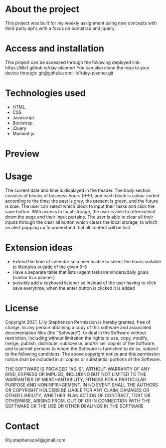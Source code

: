 <h1> About the project </h1>
This project was built for my weekly assignment using new concepts with third party api's with a focus on bootstrap and jquery.

<h1> Access and installation </h1>
This project can be accessed through the following deployed link: https://lills1.github.io/day-planner/
You can also clone the repo to your device through: git@github.com:lills1/day-planner.git
<h1> Technologies used </h1>
<ul>
<li> HTML </li>
<li> CSS </li>
<li> Javascript </li>
<li> Bootstrap </li>
<li> jQuery </li>
<li> Moment.js </li>
</ul>

<h1> Preview </h1>

<h1> Usage </h1>

The current date and time is displayed in the header. The body section consists of blocks of business hours (9-5), and each block is colour coded according to the time; the past is grey, the present is green, and the future is blue. The user can select which block to input their tasks and click the save button. With access to local storage, the user is able to refresh/shut down the page and their input pertains. The user is able to clear all their inputs through the clear all button which clears the local storage, to which an alert popping up to understand that all content will be lost.

<h1> Extension ideas </h1>
<ul>
<li> Extend the time of calendar so a user is able to select the hours suitable to lifestyles outside of the given 9-5 </li>
<li> Have a separate table that lists urgent tasks/reminders/daily goals (similar to a planner) </li>
<li> possibly add a keyboard listener so instead of the user having to click save everytime, when the enter button is clicked it is added </li>
</ul>

<h1> License </h1>
Copyright 2021, Lilly Stephenson Permission is hereby granted, free of charge, to any person obtaining a copy of this software and associated documentation files (the "Software"), to deal in the Software without restriction, including without limitation the rights to use, copy, modify, merge, publish, distribute, sublicense, and/or sell copies of the Software, and to permit persons to whom the Software is furnished to do so, subject to the following conditions:
The above copyright notice and this permission notice shall be included in all copies or substantial portions of the Software.

THE SOFTWARE IS PROVIDED "AS IS", WITHOUT WARRANTY OF ANY KIND, EXPRESS OR IMPLIED, INCLUDING BUT NOT LIMITED TO THE WARRANTIES OF MERCHANTABILITY, FITNESS FOR A PARTICULAR PURPOSE AND NONINFRINGEMENT. IN NO EVENT SHALL THE AUTHORS OR COPYRIGHT HOLDERS BE LIABLE FOR ANY CLAIM, DAMAGES OR OTHER LIABILITY, WHETHER IN AN ACTION OF CONTRACT, TORT OR OTHERWISE, ARISING FROM, OUT OF OR IN CONNECTION WITH THE SOFTWARE OR THE USE OR OTHER DEALINGS IN THE SOFTWARE
<h1> Contact </h1>
lilly.stephenson4@gmail.com
